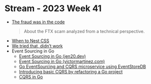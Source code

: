 # Stream - 2023 Week 41

- [The fraud was in the code](https://newsletter.mollywhite.net/p/the-fraud-was-in-the-code)
    > About the FTX scam analyzed from a technical perspective.
- [When to Nest CSS](https://cloudfour.com/thinks/when-to-nest-css/)
- [We tried that, didn’t work](https://world.hey.com/dhh/we-tried-that-didn-t-work-d9c42fe1)
- Event Sourcing in Go
  - [Event Sourcing in Go (jen20.dev)](https://jen20.dev/post/event-sourcing-in-go/)
  - [Event Sourcing in Go (victormartinez.com)](https://victoramartinez.com/posts/event-sourcing-in-go/)
  - [Go EventSourcing and CQRS microservice using EventStoreDB](https://dev.to/aleksk1ng/go-eventsourcing-and-cqrs-microservice-using-eventstoredb-5djo)
  - [Introducing basic CQRS by refactoring a Go project](https://threedots.tech/post/basic-cqrs-in-go/)
  - [CQRS in Go](https://mehdihadeli.github.io/awesome-go-education/cqrs/)
